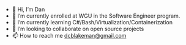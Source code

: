 - 👋 Hi, I’m Dan
- 👀 I’m currently enrolled at WGU in the Software Engineer program.
- 🌱 I’m currently learning C#/Bash/Virtualization/Containerization
- 💞️ I’m looking to collaborate on open source projects
- 📫 How to reach me dcblakeman@gmail.com

<!---
dcblakeman/dcblakeman is a ✨ special ✨ repository because its `README.md` (this file) appears on your GitHub profile.
You can click the Preview link to take a look at your changes.
--->
